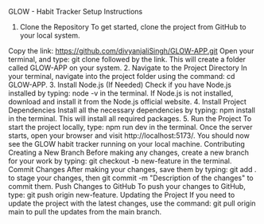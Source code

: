GLOW - Habit Tracker
Setup Instructions
1. Clone the Repository
To get started, clone the project from GitHub to your local system.

Copy the link: https://github.com/divyanjaliSingh/GLOW-APP.git
Open your terminal, and type: git clone followed by the link.
This will create a folder called GLOW-APP on your system.
2. Navigate to the Project Directory
In your terminal, navigate into the project folder using the command: cd GLOW-APP.
3. Install Node.js (If Needed)
Check if you have Node.js installed by typing: node -v in the terminal.
If Node.js is not installed, download and install it from the Node.js official website.
4. Install Project Dependencies
Install all the necessary dependencies by typing: npm install in the terminal. This will install all required packages.
5. Run the Project
To start the project locally, type: npm run dev in the terminal.
Once the server starts, open your browser and visit http://localhost:5173/. You should now see the GLOW habit tracker running on your local machine.
Contributing
Creating a New Branch
Before making any changes, create a new branch for your work by typing: git checkout -b new-feature in the terminal.
Commit Changes
After making your changes, save them by typing: git add . to stage your changes, then git commit -m "Description of the changes" to commit them.
Push Changes to GitHub
To push your changes to GitHub, type: git push origin new-feature.
Updating the Project
If you need to update the project with the latest changes, use the command: git pull origin main to pull the updates from the main branch.

